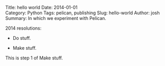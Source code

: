 Title: hello world 
Date: 2014-01-01  
Category: Python
Tags: pelican, publishing
Slug: hello-world 
Author: josh 
Summary: In which we experiment with Pelican. 

2014 resolutions:

- Do stuff.

- Make stuff.

This is step 1 of Make stuff.  
